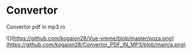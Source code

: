 # Convertor
Convertor pdf in mp3 ro

![](https://github.com/kogaion28/Vue-vreme/blob/master/poza.png](https://github.com/kogaion28/Convertor_PDF_IN_MP3/blob/main/a.png)
